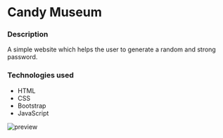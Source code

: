# Candy Museum

### Description

A simple website which helps the user to generate a random and strong password.

### Technologies used

- HTML
- CSS
- Bootstrap
- JavaScript


![preview
](https://github.com/AyushPathak3011/Webeginner-projects/blob/test-branch/Random%20Password%20Generator/images/preview.png?raw=true)
